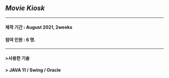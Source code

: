 ## *Movie Kiosk*    
***
#### 제작 기간 : August 2021, 2weeks
#### 참여 인원 : 6 명.  
***
#### >사용한 기술   
####    > JAVA 11 / Swing / Oracle


